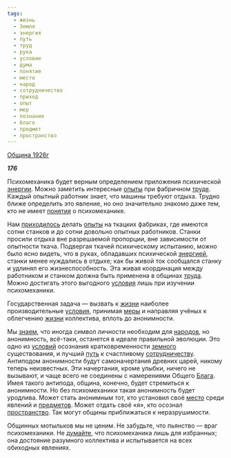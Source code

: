 ```yaml
---
tags:
  - жизнь
  - Земля
  - энергия
  - путь
  - труд
  - рука
  - условие
  - дума
  - понятие
  - место
  - народ
  - сотрудничество
  - приход
  - опыт
  - мер
  - познание
  - благо
  - предмет
  - пространство
---
```

[Община 1926г](https://127.0.0.1:4002/agni/1926)

___176___

Психомеханика будет верным определением приложения психической [энергии](../../../tags/#энергия). Можно заметить интересные [опыты](../../../tags/#опыт) при фабричном [труде](../../../tags/#[труд](../../../tags/#труд)). Каждый опытный работник знает, что машины требуют отдыха. Трудно ближе определить это явление, но оно значительно знакомо даже тем, кто не имеет [понятия](../../../tags/#понятие) о психомеханике.   

Нам [приходилось](../../../tags/#приход) делать [опыты](../../../tags/#опыт) на ткацких фабриках, где имеются сотни станков и до сотни довольно опытных работников. Станки просили отдыха вне разрешаемой пропорции, вне зависимости от опытности ткача. Подвергая ткачей психическому испытанию, можно было ясно видеть, что в руках, обладавших психической [энергией](../../../tags/#энергия), станки менее нуждались в отдыхе; как бы живой ток сообщался станку и удлинял его жизнеспособность. Эта живая координация между работником и станком должна быть применена в общинах [труда](../../../tags/#[труд](../../../tags/#труд)). Можно достигать этого выгодного [условия](../../../tags/#условие) лишь при изучении психомеханики.   

Государственная задача — вызвать к [жизни](../../../tags/#жизнь) наиболее производительные [условия](../../../tags/#условие), принимая [меры](../../../tags/#[мер](../../../tags/#мер)) и направляя учёных к облегчению [жизни](../../../tags/#жизнь) коллектива, вплоть до анонимности.   

Мы [знаем](../../../tags/#познание), что иногда символ личности необходим для [народов](../../../tags/#народ), но анонимность, всё-таки, останется в идеале правильной эволюции. Это одно из [условий](../../../tags/#условие) осознания кратковременности [земного](../../../tags/#Земля) существования, и лучший [путь](../../../tags/#путь) к счастливому [сотрудничеству](../../../tags/#сотрудничество). Антиподом анонимности будут самоначертания древних царей, никому теперь неизвестных. Эти начертания, кроме улыбки, ничего не вызывают, и чаще всего не соединены с намерениями Общего [Блага](../../../tags/#благо). Имея такого антипода, община, конечно, будет стремиться к анонимности. Но без психомеханики такая анонимность будет уродлива. Может стать анонимным тот, кто установил своё [место](../../../tags/#место) среди явлений и [предметов](../../../tags/#предмет). Может отдать своё «я», кто осознал [пространство](../../../tags/#пространство). Так могут общины приближаться к неразрушимости.   

Общинных мотыльков мы не ценим. Не забудьте, что пьянство — враг психомеханики. Не [думайте](../../../tags/#дума), что психомеханика лишь для избранных; она достояние разумного коллектива и испытывается на всех обиходных явлениях.   

